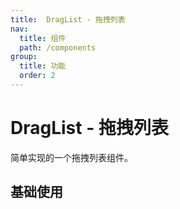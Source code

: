 ```yaml
---
title:  DragList - 拖拽列表
nav:
  title: 组件
  path: /components
group:
  title: 功能
  order: 2
---
```

# DragList - 拖拽列表

简单实现的一个拖拽列表组件。

## 基础使用

<code src="./demo/index1.tsx"></code>

<API></API>